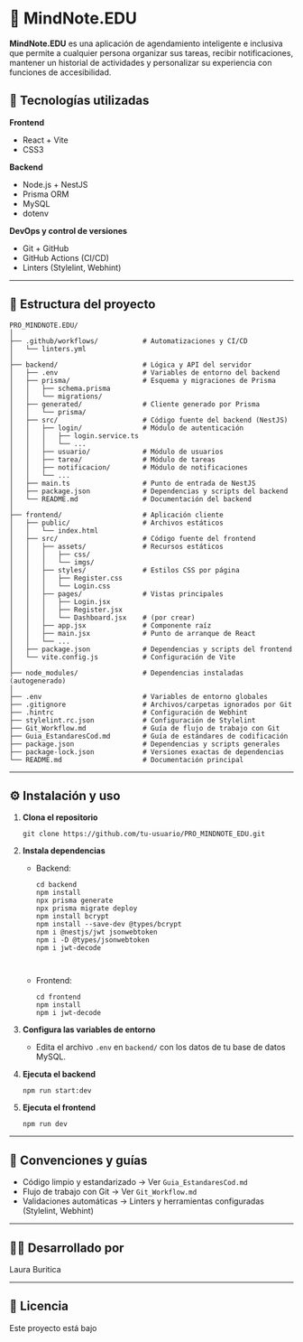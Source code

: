 # 🧠 MindNote.EDU

**MindNote.EDU** es una aplicación de agendamiento inteligente e inclusiva que permite a cualquier persona organizar sus tareas, recibir notificaciones, mantener un historial de actividades y personalizar su experiencia con funciones de accesibilidad.

## 🚀 Tecnologías utilizadas

**Frontend**
- React + Vite
- CSS3

**Backend**
- Node.js + NestJS
- Prisma ORM
- MySQL
- dotenv

**DevOps y control de versiones**
- Git + GitHub
- GitHub Actions (CI/CD)
- Linters (Stylelint, Webhint)

---

## 📂 Estructura del proyecto

```
PRO_MINDNOTE.EDU/
│
├── .github/workflows/           # Automatizaciones y CI/CD
│   └── linters.yml
│
├── backend/                     # Lógica y API del servidor
│   ├── .env                     # Variables de entorno del backend
│   ├── prisma/                  # Esquema y migraciones de Prisma
│   │   ├── schema.prisma
│   │   └── migrations/
│   ├── generated/               # Cliente generado por Prisma
│   │   └── prisma/
│   ├── src/                     # Código fuente del backend (NestJS)
│   │   ├── login/               # Módulo de autenticación
│   │   │   ├── login.service.ts
│   │   │   └── ...
│   │   ├── usuario/             # Módulo de usuarios
│   │   ├── tarea/               # Módulo de tareas
│   │   ├── notificacion/        # Módulo de notificaciones
│   │   └── ...
│   ├── main.ts                  # Punto de entrada de NestJS
│   ├── package.json             # Dependencias y scripts del backend
│   └── README.md                # Documentación del backend
│
├── frontend/                    # Aplicación cliente
│   ├── public/                  # Archivos estáticos
│   │   └── index.html
│   ├── src/                     # Código fuente del frontend
│   │   ├── assets/              # Recursos estáticos
│   │   │   ├── css/
│   │   │   └── imgs/
│   │   ├── styles/              # Estilos CSS por página
│   │   │   ├── Register.css
│   │   │   └── Login.css
│   │   ├── pages/               # Vistas principales
│   │   │   ├── Login.jsx
│   │   │   ├── Register.jsx
│   │   │   └── Dashboard.jsx    # (por crear)
│   │   ├── app.jsx              # Componente raíz
│   │   ├── main.jsx             # Punto de arranque de React
│   │   └── ...
│   ├── package.json             # Dependencias y scripts del frontend
│   └── vite.config.js           # Configuración de Vite
│
├── node_modules/                # Dependencias instaladas (autogenerado)
│
├── .env                         # Variables de entorno globales
├── .gitignore                   # Archivos/carpetas ignorados por Git
├── .hintrc                      # Configuración de Webhint
├── stylelint.rc.json            # Configuración de Stylelint
├── Git_Workflow.md              # Guía de flujo de trabajo con Git
├── Guia_EstandaresCod.md        # Guía de estándares de codificación
├── package.json                 # Dependencias y scripts generales
├── package-lock.json            # Versiones exactas de dependencias
└── README.md                    # Documentación principal
```

---

## ⚙️ Instalación y uso

1. **Clona el repositorio**
   ```
   git clone https://github.com/tu-usuario/PRO_MINDNOTE_EDU.git
   ```

2. **Instala dependencias**
   - Backend:
     ```
     cd backend
     npm install
     npx prisma generate
     npx prisma migrate deploy
     npm install bcrypt
     npm install --save-dev @types/bcrypt
     npm i @nestjs/jwt jsonwebtoken
     npm i -D @types/jsonwebtoken
     npm i jwt-decode



     ```
   - Frontend:
     ```
     cd frontend
     npm install
     npm i jwt-decode
     ```

3. **Configura las variables de entorno**
   - Edita el archivo `.env` en `backend/` con los datos de tu base de datos MySQL.

4. **Ejecuta el backend**
   ```
   npm run start:dev
   ```

5. **Ejecuta el frontend**
   ```
   npm run dev
   ```

---

## 📌 Convenciones y guías

- Código limpio y estandarizado → Ver `Guia_EstandaresCod.md`
- Flujo de trabajo con Git → Ver `Git_Workflow.md`
- Validaciones automáticas → Linters y herramientas configuradas (Stylelint, Webhint)

---

## 👩‍💻 Desarrollado por

Laura Buritica

---

## 📄 Licencia

Este proyecto está bajo